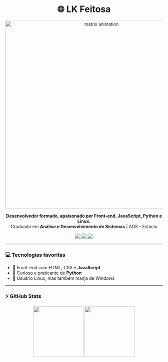 <h1 align="center">🌐 LK Feitosa</h1>

<p align="center">
  <img src="https://cdna.artstation.com/p/assets/images/images/028/102/058/original/pixel-jeff-matrix-s.gif?1593487263" width="600" alt="matrix animation" />
</p>

<p align="center">
  <b>Desenvolvedor formado, apaixonado por Front-end, JavaScript, Python e Linux.</b><br>
  Graduado em <strong>Análise e Desenvolvimento de Sistemas</strong> | ADS - Estácio
</p>

<p align="center">
  <a href="https://www.linkedin.com/in/lkfeitosa/" target="_blank">
    <img src="https://img.shields.io/badge/linkedin-%230077B5.svg?&style=for-the-badge&logo=linkedin&logoColor=white"/>
  </a>
  <a href="https://www.instagram.com/lk.feitosa/" target="_blank">
    <img src="https://img.shields.io/badge/instagram-%23E4405F.svg?&style=for-the-badge&logo=instagram&logoColor=white"/>
  </a>
  <a href="mailto:lukas.feitosa03@hotmail.com">
    <img src="https://img.shields.io/badge/email-0078D4?style=for-the-badge&logo=microsoft-outlook&logoColor=white"/>
  </a>
</p>

---

### 💻 Tecnologias favoritas

- 🚀 Front-end com HTML, CSS e **JavaScript**
- 🐍 Curioso e praticante de **Python**
- 🐧 Usuário Linux, mas também manja de Windows

---

### ⚡ GitHub Stats

<p align="center">
  <img height="160em" src="https://github-readme-stats.vercel.app/api?username=lk-feitosa&show_icons=true&theme=tokyonight" />
  <img height="160em" src="https://github-readme-stats.vercel.app/api/top-langs/?username=lk-feitosa&layout=compact&theme=tokyonight"/>
</p>
